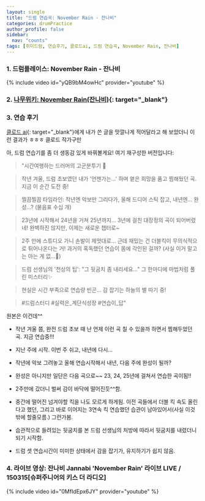 ```yaml
---
layout: single
title: "드럼 연습곡: November Rain - 잔나비"
categories: drumPractice
author_profile: false
sidebar:
  nav: "counts"
tags: [취미드럼, 연습후기, 클로드ai, 드럼 연습곡, November Rain, 잔나비]
---
```


### 1. 드럼플레이스: November Rain - 잔나비

{% include video id="yQB9bM4owHc" provider="youtube" %}


### 2. [나무위키: November Rain(잔나비)](https://namu.wiki/w/November%20Rain(%EC%9E%94%EB%82%98%EB%B9%84)){: target="_blank"}

### 3. 연습 후기

[클로드 ai](https://claude.ai/){: target="_blank"}에게 내가 쓴 글을 맛깔나게 적어달라고 해 보았더니 이런 결과가 ㅎㅎㅎ 클로드 작가구만


아, 드럼 연습기를 좀 더 생동감 있게 바꿔볼게요! 여기 재구성한 버전입니다:

>"시간여행하는 드러머의 고군분투기 🥁

>작년 겨울, 드럼 초보였던 내가 '언젠가는...' 하며 옅은 희망을 품고 찜해뒀던 곡. 지금 이 순간 도전 중! 

>찔끔찔끔 타임라인: 작년엔 악보만 그리다가, 올해 드디어 스틱 잡고, 내년엔... 완성...? (물음표 수십 개)

>23년에 시작해서 24년을 거쳐 25년까지... 3년에 걸친 대장정의 곡이 되어버렸네! 완벽하진 않지만, 이제는 새로운 챕터로~

>2주 만에 스튜디오 가니 손발이 제멋대로... 근데 재밌는 건 더블킥이 무의식적으로 튀어나온다는 거! 과거의 혹독했던 연습이 몸에 각인된 걸까? (사실 이거 말고는 아는 게 없...🤫)

>드럼 선생님의 '천상의 팁': "그 뒷굼치 좀 내리세요..." 
>그 한마디에 마법처럼 풀린 미스터리✨

>현실은 시간 부족으로 연습량 빈곤... 감 잡기는 하늘의 별 따기 중! 

>#드럼스터디 #실력은_계단식성장 #연습이_답"


원본은 이건데^^
- 작년 겨울 쯤, 완전 드럼 초보 때 난 언제 이런 곡 칠 수 있을까 하면서 찜해두었던 곡. 지금 연습중!!!
- 지난 주에 시작. 이번 주 쉬고, 내년에 다시...
- 작년에 악보 그려놓고 올해 연습시작해서 내년, 다음 주에 완성이 될까?

- 완성은 아니지만 일단은 다음 곡으로~~ 23, 24, 25년에 걸쳐서 연습한 곡이됨!!
- 2주만에 갔더니 벌써 감이 바닥에 떨어진듯^^함.
- 중간에 떨어진 넘겨야할 킥을 나도 모르게 하게됨. 이전 곡들에서 더블 킥 속도 올린다고 했던, 그리고 바로 이어지는 3연속 킥 연습했던 습관이 남아있어서(사실 이것 밖에 할줄모름.) 그런가봄.

- 습관적으로 들려있는 뒷굼치를 본 드럼 선생님의 처방에 따라서 뒷굼치를 내렸더니 되기 시작함.
- 드럼 셋 연습시간이 미미한 상태에서 감을 잡기가, 유지하기가 쉽지 않음.

### 4. 라이브 영상: 잔나비 Jannabi 'November Rain' 라이브 LIVE / 150315[슈퍼주니어의 키스 더 라디오]

{% include video id="0MfIdEpx6JY" provider="youtube" %}
